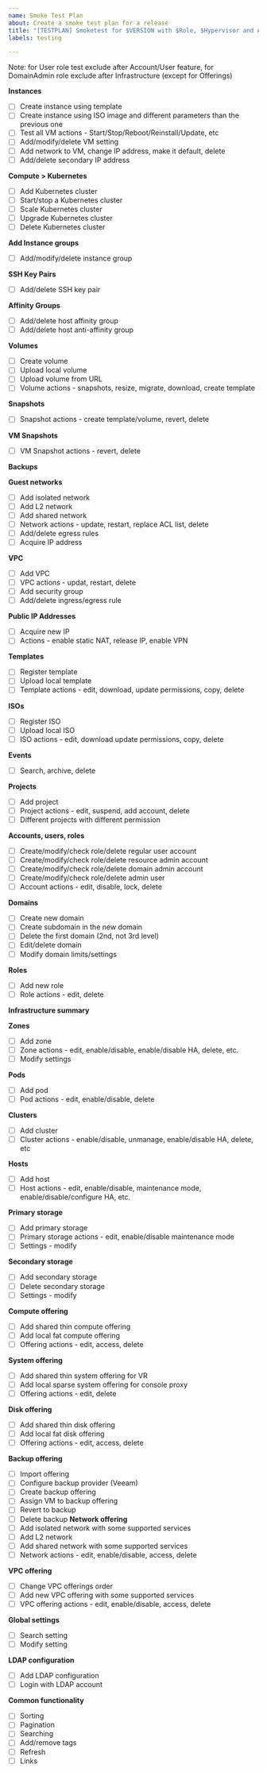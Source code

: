 ```yaml
---
name: Smoke Test Plan
about: Create a smoke test plan for a release
title: "[TESTPLAN] Smoketest for $VERSION with $Role, $Hypervisor and ACS $Version"
labels: testing

---
```


Note: for User role test exclude after Account/User feature, for DomainAdmin role exclude after Infrastructure (except for Offerings)

**Instances**
- [ ] Create instance using template
- [ ] Create instance using ISO image and different parameters than the previous one
- [ ] Test all VM actions - Start/Stop/Reboot/Reinstall/Update, etc
- [ ] Add/modify/delete VM setting
- [ ] Add network to VM, change IP address, make it default, delete
- [ ] Add/delete secondary IP address

**Compute > Kubernetes**
- [ ] Add Kubernetes cluster
- [ ] Start/stop a Kubernetes cluster
- [ ] Scale Kubernetes cluster
- [ ] Upgrade Kubernetes cluster
- [ ] Delete Kubernetes cluster

**Add Instance groups**
- [ ] Add/modify/delete instance group

**SSH Key Pairs**
- [ ] Add/delete SSH key pair

**Affinity Groups**
- [ ] Add/delete host affinity group
- [ ] Add/delete host anti-affinity group

**Volumes**
- [ ] Create volume
- [ ] Upload local volume
- [ ] Upload volume from URL
- [ ] Volume actions - snapshots, resize, migrate, download, create template

**Snapshots**
- [ ] Snapshot actions - create template/volume, revert, delete

**VM Snapshots**
- [ ] VM Snapshot actions - revert, delete

**Backups**

**Guest networks**
- [ ] Add isolated network
- [ ] Add L2 network
- [ ] Add shared network
- [ ] Network actions - update, restart, replace ACL list, delete
- [ ] Add/delete egress rules
- [ ] Acquire IP address

**VPC**
- [ ] Add VPC
- [ ] VPC actions - updat, restart, delete
- [ ] Add security group
- [ ] Add/delete ingress/egress rule

**Public IP Addresses**
- [ ] Acquire new IP
- [ ] Actions - enable static NAT, release IP, enable VPN

**Templates**
- [ ] Register template
- [ ] Upload local template
- [ ] Template actions - edit, download, update permissions, copy, delete

**ISOs**
- [ ] Register ISO
- [ ] Upload local ISO
- [ ] ISO actions - edit, download update permissions, copy, delete

**Events**
- [ ] Search, archive, delete

**Projects**
- [ ] Add project
- [ ] Project actions - edit, suspend, add account, delete
- [ ] Different projects with different permission

**Accounts, users, roles**
- [ ] Create/modify/check role/delete regular user account
- [ ] Create/modify/check role/delete resource admin account
- [ ] Create/modify/check role/delete domain admin account
- [ ] Create/modify/check role/delete admin user
- [ ] Account actions - edit, disable, lock, delete

**Domains**
- [ ] Create new domain
- [ ] Create subdomain in the new domain
- [ ] Delete the first domain (2nd, not 3rd level)
- [ ] Edit/delete domain
- [ ] Modify domain limits/settings

**Roles**
- [ ] Add new role
- [ ] Role actions - edit, delete

**Infrastructure summary**

**Zones**
- [ ] Add zone
- [ ] Zone actions - edit, enable/disable, enable/disable HA, delete, etc.
- [ ] Modify settings

**Pods**
- [ ] Add pod
- [ ] Pod actions - edit, enable/disable, delete

**Clusters**
- [ ] Add cluster
- [ ] Cluster actions - enable/disable, unmanage, enable/disable HA, delete, etc

**Hosts**
- [ ] Add host
- [ ] Host actions - edit, enable/disable, maintenance mode, enable/disable/configure HA, etc.

**Primary storage**
- [ ] Add primary storage
- [ ] Primary storage actions - edit, enable/disable maintenance mode
- [ ] Settings - modify

**Secondary storage**
- [ ] Add secondary storage
- [ ] Delete secondary storage
- [ ] Settings - modify

**Compute offering**
- [ ] Add shared thin compute offering
- [ ] Add local fat compute offering
- [ ] Offering actions - edit, access, delete

**System offering**
- [ ] Add shared thin system offering for VR
- [ ] Add local sparse system offering for console proxy
- [ ] Offering actions - edit, delete

**Disk offering**
- [ ] Add shared thin disk offering
- [ ] Add local fat disk offering
- [ ] Offering actions - edit, access, delete

**Backup offering**
- [ ] Import offering
- [ ] Configure backup provider (Veeam)
- [ ] Create backup offering
- [ ] Assign VM to backup offering
- [ ] Revert to backup
- [ ] Delete backup
**Network offering**
- [ ] Add isolated network with some supported services
- [ ] Add L2 network
- [ ] Add shared network with some supported services
- [ ] Network actions - edit, enable/disable, access, delete

**VPC offering**
- [ ] Change VPC offerings order
- [ ] Add new VPC offering with some supported services
- [ ] VPC offering actions - edit, enable/disable, access, delete

**Global settings**
- [ ] Search setting
- [ ] Modify setting

**LDAP configuration**
- [ ] Add LDAP configuration
- [ ] Login with LDAP account

**Common functionality**
- [ ] Sorting
- [ ] Pagination
- [ ] Searching
- [ ] Add/remove tags
- [ ] Refresh
- [ ] Links
